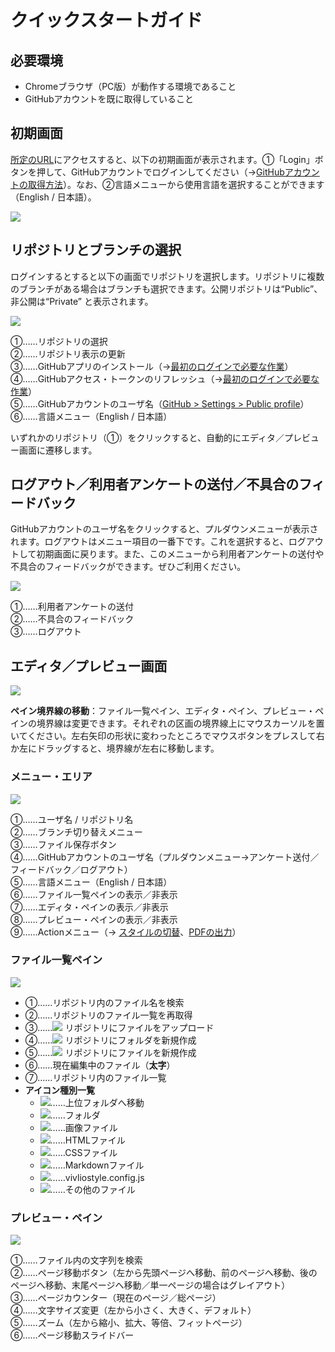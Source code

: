 #  クイックスタートガイド 

## 必要環境 

- Chromeブラウザ（PC版）が動作する環境であること
- GitHubアカウントを既に取得していること

## 初期画面

[所定のURL](https://vivliostyle-pub-develop.vercel.app/)にアクセスすると、以下の初期画面が表示されます。①「Login」ボタンを押して、GitHubアカウントでログインしてください（→[GitHubアカウントの取得方法](/ja/advance-preparation/get-an-account#github%E3%82%A2%E3%82%AB%E3%82%A6%E3%83%B3%E3%83%88%E3%81%AE%E5%8F%96%E5%BE%97%E6%96%B9%E6%B3%95)）。なお、②言語メニューから使用言語を選択することができます（English / 日本語）。

![](images/readme-first/fig-1.png)

## リポジトリとブランチの選択

ログインするとすると以下の画面でリポジトリを選択します。リポジトリに複数のブランチがある場合はブランチも選択できます。公開リポジトリは“Public”、非公開は“Private” と表示されます。

![](images/readme-first/fig-2.png)

①……リポジトリの選択<br>
②……リポジトリ表示の更新<br>
③……GitHubアプリのインストール（→[最初のログインで必要な作業](/ja/advance-preparation/login.md)）<br>
④……GitHubアクセス・トークンのリフレッシュ（→[最初のログインで必要な作業](/ja/advance-preparation/login.md)）<br>
⑤……GitHubアカウントのユーザ名（[GitHub > Settings > Public profile](https://github.com/settings/profile)）<br>
⑥……言語メニュー（English / 日本語）<br>

いずれかのリポジトリ（①）をクリックすると、自動的にエディタ／プレビュー画面に遷移します。

## ログアウト／利用者アンケートの送付／不具合のフィードバック

GitHubアカウントのユーザ名をクリックすると、プルダウンメニューが表示されます。ログアウトはメニュー項目の一番下です。これを選択すると、ログアウトして初期画面に戻ります。また、このメニューから利用者アンケートの送付や不具合のフィードバックができます。ぜひご利用ください。

![](images/readme-first/fig-3.png)

①……利用者アンケートの送付<br>
②……不具合のフィードバック<br>
③……ログアウト<br>

## エディタ／プレビュー画面

![](images/readme-first/fig-4.png)

**ペイン境界線の移動**：ファイル一覧ペイン、エディタ・ペイン、プレビュー・ペインの境界線は変更できます。それぞれの区画の境界線上にマウスカーソルを置いてください。左右矢印の形状に変わったところでマウスボタンをプレスして右か左にドラッグすると、境界線が左右に移動します。

### メニュー・エリア

![](images/readme-first/fig-5.png)

①……ユーザ名 / リポジトリ名<br>
②……ブランチ切り替えメニュー<br>
③……ファイル保存ボタン<br>
④……GitHubアカウントのユーザ名（プルダウンメニュー→アンケート送付／フィードバック／ログアウト）<br>
⑤……言語メニュー（English / 日本語）<br>
⑥……ファイル一覧ペインの表示／非表示<br>
⑦……エディタ・ペインの表示／非表示<br>
⑧……プレビュー・ペインの表示／非表示<br>
⑨……Actionメニュー（→ [スタイルの切替](/ja/style-switching-and-file-output/switching-styles.md)、[PDFの出力](/ja/style-switching-and-file-output/output-pdf.md)）<br>

### ファイル一覧ペイン

![](images/readme-first/fig-6.png)

- ①……リポジトリ内のファイル名を検索<br>
- ②……リポジトリのファイル一覧を再取得<br>
- ③……![](https://github.com/microsoft/vscode-codicons/raw/main/src/icons/arrow-up.svg) リポジトリにファイルをアップロード<br>
- ④……![](https://github.com/microsoft/vscode-codicons/raw/main/src/icons/new-folder.svg) リポジトリにフォルダを新規作成<br>
- ⑤……![](https://raw.githubusercontent.com/microsoft/vscode-codicons/main/src/icons/new-file.svg) リポジトリにファイルを新規作成<br>
- ⑥……現在編集中のファイル（**太字**）<br>
- ⑦……リポジトリ内のファイル一覧<br>
- **アイコン種別一覧**
  - ![](https://raw.githubusercontent.com/astrit/css.gg/master/icons/svg/corner-left-up.svg)……上位フォルダへ移動
  - ![](https://raw.githubusercontent.com/microsoft/vscode-codicons/main/src/icons/folder.svg)……フォルダ
  - ![](https://raw.githubusercontent.com/microsoft/vscode-codicons/main/src/icons/file-media.svg)……画像ファイル
  - ![](https://raw.githubusercontent.com/microsoft/vscode-codicons/main/src/icons/code.svg)……HTMLファイル
  - ![](https://raw.githubusercontent.com/microsoft/vscode-codicons/main/src/icons/symbol-namespace.svg)……CSSファイル
  - ![](https://raw.githubusercontent.com/microsoft/vscode-codicons/main/src/icons/markdown.svg)……Markdownファイル
  - ![](https://raw.githubusercontent.com/microsoft/vscode-codicons/main/src/icons/settings-gear.svg)……vivliostyle.config.js
  - ![](https://raw.githubusercontent.com/microsoft/vscode-codicons/main/src/icons/file.svg)……その他のファイル



### プレビュー・ペイン

![](images/readme-first/fig-7.png)

①……ファイル内の文字列を検索<br>
②……ページ移動ボタン（左から先頭ページへ移動、前のページへ移動、後のページへ移動、末尾ページへ移動／単一ページの場合はグレイアウト）<br>
③……ページカウンター（現在のページ／総ページ）<br>
④……文字サイズ変更（左から小さく、大きく、デフォルト）<br>
⑤……ズーム（左から縮小、拡大、等倍、フィットページ）<br>
⑥……ページ移動スライドバー<br>